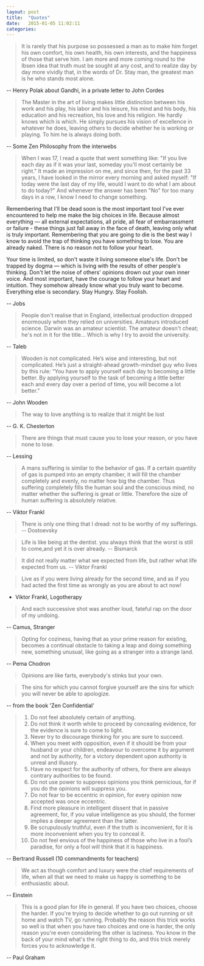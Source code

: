 ```yaml
---
layout: post
title:  "Quotes"
date:   2015-01-05 11:02:11
categories: 
---
```


> It is rarely that his purpose so possessed a man as to make him forget his own comfort, his own health, his own interests, and the happiness of those that serve him. I am more and more coming round to the Ibsen idea that truth must be sought at any cost, and to realize day by day more vividly that, in the words of Dr. Stay man, the greatest man is he who stands most alone. 

-- Henry Polak about Gandhi, in a private letter to John Cordes

> The Master in the art of living makes little distinction between his work and his play, his labor and his leisure, his mind and his body, his education and his recreation, his love and his religion. He 
hardly knows which is which. He simply pursues his vision of excellence in whatever he does, leaving others to decide whether he is working or playing. To him he is always doing both.

-- Some Zen Philosophy from the interwebs

> When I was 17, I read a quote that went something like: "If you live each day as if it was your last, someday you'll most certainly be right." It made an impression on me, and since then, for the past 33 years, I have looked in the mirror every morning and asked myself: "If today were the last day of my life, would I want to do what I am about to do today?" And whenever the answer has been "No" for too many days in a row, I know I need to change something. 
> 
Remembering that I'll be dead soon is the most important tool I've ever encountered to help me make the big choices in life. Because almost everything — all external expectations, all pride, all fear of embarrassment or failure - these things just fall away in the face of death, leaving only what is truly important. Remembering that you are going to die is the best way I know to avoid the trap of thinking you have something to lose. You are already naked. There is no reason not to follow your heart.
> 
Your time is limited, so don't waste it living someone else's life. Don't be trapped by dogma — which is living with the results of other people's thinking. Don't let the noise of others' opinions drown out your own inner voice. And most important, have the courage to follow your heart and intuition. They somehow already know what you truly want to become. Everything else is secondary.
Stay Hungry. Stay Foolish.

-- Jobs

> People don't realise that in England, intellectual production dropped enormously when they relied on universities. Amateurs introduced science. Darwin was an amateur scientist. The amateur doesn't cheat; he's not in it for the title... Which is why I try to avoid the university.

--  Taleb

> Wooden is not complicated. He’s wise and interesting, but not complicated. He’s just a straight-ahead growth-mindset guy who lives by this rule: “You have to apply yourself each day to becoming a little better. By applying yourself to the task of becoming a little better each and every day over a period of time, you will become a lot better.”

-- John Wooden

> The way to love anything is to realize that it might be lost

--  G. K. Chesterton
 
> There are things that must cause you to lose your reason, or you have none to lose.

-- Lessing
 
> A mans suffering is similar to the behavior of gas. If a certain quantity of gas is pumped into an empty chamber, it will fill the  chamber completely and evenly, no matter how big the chamber. Thus suffering completely fills the human soul and the conscious mind, no matter whether the suffering is great or little. Therefore the size of human suffering is absolutely relative.

--  Viktor Frankl
 
> There is only one thing that I dread: not to be worthy of my sufferings.
-- Dostoevsky
 
> Life is like being at the dentist. you always think that the worst is still to come,and yet it is over already.
-- Bismarck
 
> It did not really matter what we expected from life, but rather what life expected from us.
-- Viktor Frankl
 
> Live as if you were living already for the second time, and as if you had acted the first time as wrongly as you are about to act now!
- Viktor Frankl, Logotherapy
 
> And each successive shot was another loud, fateful rap on the door of my undoing.

-- Camus, Stranger

> Opting for coziness, having that as your prime reason for existing, becomes a continual obstacle to taking a leap and doing something new, something unusual, like going as a stranger into a strange land.

-- Pema Chodron

> Opinions are like farts, everybody's stinks but your own.

> The sins for which you cannot forgive yourself are the sins for which you will never be able to apologize.

-- from the book 'Zen Confidential'

> 1. Do not feel absolutely certain of anything.
> 2. Do not think it worth while to proceed by concealing evidence, for the evidence is sure to come to light.
> 3. Never try to discourage thinking for you are sure to succeed.
> 4. When you meet with opposition, even if it should be from your husband or your children, endeavour to overcome it by argument and not by authority, for a victory dependent upon authority is unreal and illusory.
> 5. Have no respect for the authority of others, for there are always contrary authorities to be found.
> 6. Do not use power to suppress opinions you think pernicious, for if you do the opinions will suppress you.
> 7. Do not fear to be eccentric in opinion, for every opinion now accepted was once eccentric.
> 8. Find more pleasure in intelligent dissent that in passive agreement, for, if you value intelligence as you should, the former implies a deeper agreement than the latter.
> 9. Be scrupulously truthful, even if the truth is inconvenient, for it is more inconvenient when you try to conceal it.
> 10. Do not feel envious of the happiness of those who live in a fool’s paradise, for only a fool will think that it is happiness.

-- Bertrand Russell (10 commandments for teachers)

> We act as though comfort and luxury were the chief requirements of life, when all that we need to make us happy is something to be enthusiastic about.

-- Einstein

> This is a good plan for life in general. If you have two choices, choose the harder. If you're trying to decide whether to go out running or sit home and watch TV, go running. Probably the reason this trick works so well is that when you have two choices and one is harder, the only reason you're even considering the other is laziness. You know in the back of your mind what's the right thing to do, and this trick merely forces you to acknowledge it.

-- Paul Graham
